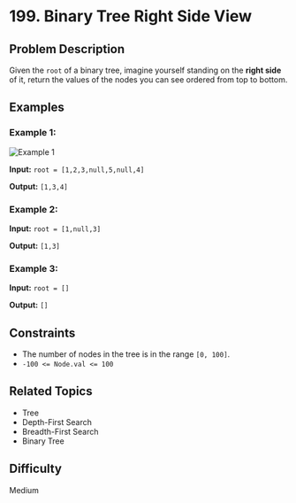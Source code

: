 # 199. Binary Tree Right Side View

## Problem Description

Given the `root` of a binary tree, imagine yourself standing on the **right side** of it, return the values of the nodes you can see ordered from top to bottom.

## Examples

### Example 1:
![Example 1](https://assets.leetcode.com/uploads/2021/02/14/tree.jpg)

**Input:** `root = [1,2,3,null,5,null,4]`

**Output:** `[1,3,4]`

### Example 2:

**Input:** `root = [1,null,3]`

**Output:** `[1,3]`

### Example 3:

**Input:** `root = []`

**Output:** `[]`

## Constraints

- The number of nodes in the tree is in the range `[0, 100]`.
- `-100 <= Node.val <= 100`

## Related Topics

- Tree
- Depth-First Search
- Breadth-First Search
- Binary Tree

## Difficulty

Medium
